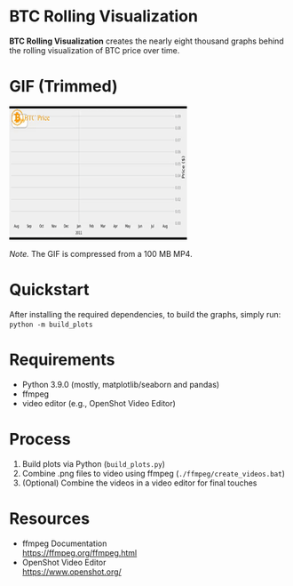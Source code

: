 # BTC Rolling Visualization

<b>BTC Rolling Visualization</b> creates the nearly eight thousand graphs behind the rolling visualization of BTC price over time.

# GIF (Trimmed)

![BTC Price](./output/btc.gif)

*Note.* The GIF is compressed from a 100 MB MP4.

# Quickstart

After installing the required dependencies, to build the graphs, simply run:<br>
<code>python -m build_plots</code>

# Requirements

* Python 3.9.0 (mostly, matplotlib/seaborn and pandas)
* ffmpeg
* video editor (e.g., OpenShot Video Editor)

# Process

1. Build plots via Python (<code>build_plots.py</code>)
2. Combine .png files to video using ffmpeg (<code>./ffmpeg/create_videos.bat</code>)
3. (Optional) Combine the videos in a video editor for final touches

# Resources
* ffmpeg Documentation<br>
https://ffmpeg.org/ffmpeg.html
* OpenShot Video Editor<br>
https://www.openshot.org/
